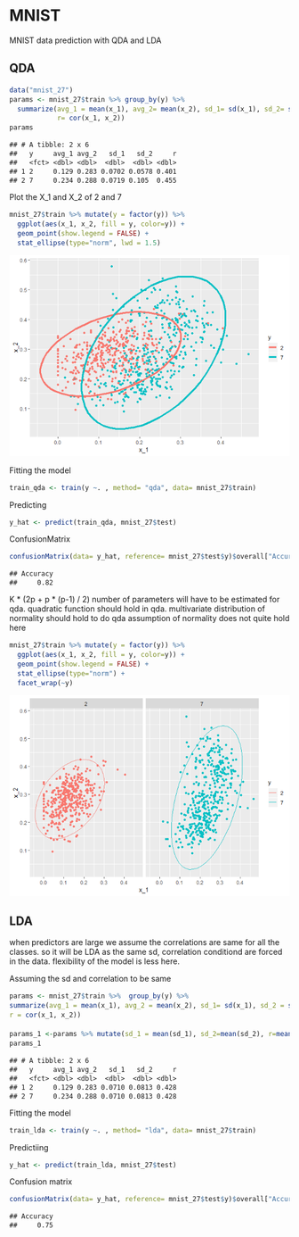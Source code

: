 MNIST
================

MNIST data prediction with QDA and LDA

QDA
---

``` r
data("mnist_27")
params <- mnist_27$train %>% group_by(y) %>% 
  summarize(avg_1 = mean(x_1), avg_2= mean(x_2), sd_1= sd(x_1), sd_2= sd(x_2), 
            r= cor(x_1, x_2))
params
```

    ## # A tibble: 2 x 6
    ##   y     avg_1 avg_2   sd_1   sd_2     r
    ##   <fct> <dbl> <dbl>  <dbl>  <dbl> <dbl>
    ## 1 2     0.129 0.283 0.0702 0.0578 0.401
    ## 2 7     0.234 0.288 0.0719 0.105  0.455

Plot the X\_1 and X\_2 of 2 and 7

``` r
mnist_27$train %>% mutate(y = factor(y)) %>%  
  ggplot(aes(x_1, x_2, fill = y, color=y)) +    
  geom_point(show.legend = FALSE) + 
  stat_ellipse(type="norm", lwd = 1.5)
```

![](report06_files/figure-markdown_github/unnamed-chunk-3-1.png)

Fitting the model

``` r
train_qda <- train(y ~. , method= "qda", data= mnist_27$train)
```

Predicting

``` r
y_hat <- predict(train_qda, mnist_27$test)
```

ConfusionMatrix

``` r
confusionMatrix(data= y_hat, reference= mnist_27$test$y)$overall["Accuracy"]
```

    ## Accuracy 
    ##     0.82

K \* (2p + p \* (p-1) / 2) number of parameters will have to be estimated for qda. quadratic function should hold in qda. multivariate distribution of normality should hold to do qda assumption of normality does not quite hold here

``` r
mnist_27$train %>% mutate(y = factor(y)) %>%    
  ggplot(aes(x_1, x_2, fill = y, color=y)) +    
  geom_point(show.legend = FALSE) +    
  stat_ellipse(type="norm") +   
  facet_wrap(~y)
```

![](report06_files/figure-markdown_github/unnamed-chunk-7-1.png)

LDA
---

when predictors are large we assume the correlations are same for all the classes. so it will be LDA as the same sd, correlation conditiond are forced in the data. flexibility of the model is less here.

Assuming the sd and correlation to be same

``` r
params <- mnist_27$train %>%  group_by(y) %>% 
summarize(avg_1 = mean(x_1), avg_2 = mean(x_2), sd_1= sd(x_1), sd_2 = sd(x_2), 
r = cor(x_1, x_2))
 
params_1 <-params %>% mutate(sd_1 = mean(sd_1), sd_2=mean(sd_2), r=mean(r))
params_1
```

    ## # A tibble: 2 x 6
    ##   y     avg_1 avg_2   sd_1   sd_2     r
    ##   <fct> <dbl> <dbl>  <dbl>  <dbl> <dbl>
    ## 1 2     0.129 0.283 0.0710 0.0813 0.428
    ## 2 7     0.234 0.288 0.0710 0.0813 0.428

Fitting the model

``` r
train_lda <- train(y ~. , method= "lda", data= mnist_27$train)
```

Predictiing

``` r
y_hat <- predict(train_lda, mnist_27$test)
```

Confusion matrix

``` r
confusionMatrix(data= y_hat, reference= mnist_27$test$y)$overall["Accuracy"]
```

    ## Accuracy 
    ##     0.75
